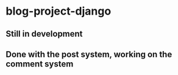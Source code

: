 # blog-project-django

## Still in development
## Done with the post system, working on the comment system

